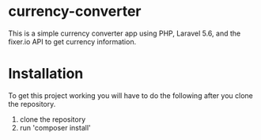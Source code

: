 # currency-converter
This is a simple currency converter app using PHP, Laravel 5.6, and the fixer.io API to get currency information.

# Installation

To get this project working you will have to do the following after you clone the repository.

1. clone the repository
2. run 'composer install'

